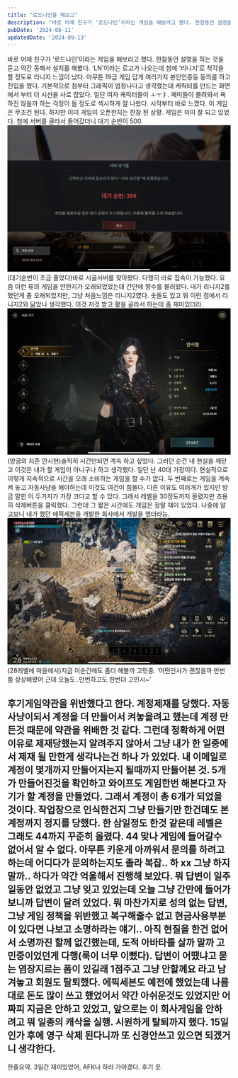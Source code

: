 ```yaml
---
title: "로드나인을 해보고"
description: "바로 어제 친구가 ‘로드나인’이라는 게임을 해보라고 했다. 한참동안 설명을 하는 것을 듣고 약간 동해서 설치를 해봤다. ‘LN’이라는 로고가 나오는데 첨에 ‘리니지’로 착각을 할 정도로 리니지 느낌이 났다. 아무튼 19금 게임 답게 여러가지 본인인증등 동의를 하고 진입을 했다. 기본적으..."
pubDate: '2024-08-11'
updatedDate: '2024-09-13'
---
```


바로 어제 친구가 ‘로드나인’이라는 게임을 해보라고 했다. 한참동안 설명을 하는 것을 듣고 약간 동해서 설치를 해봤다. ‘LN’이라는 로고가 나오는데 첨에 ‘리니지’로 착각을 할 정도로 리니지 느낌이 났다. 아무튼 19금 게임 답게 여러가지 본인인증등 동의를 하고 진입을 했다. 기본적으로 첨부터 그래픽이 엄청나다고 생각했는데 케릭터를 만드는 화면에서 부터 더 시선을 사로 잡았다. 일단 여자 케릭터들이 ㅗㅜㅑ. 페미들이 몰려와서 욕하진 않을까 하는 걱정이 들 정도로 섹시하게 잘 나왔다. 시작부터 바로 느꼈다. 이 게임은 무조건 된다. 하지만 이미 게임이 오픈한지는 한참 된 상황. 게임은 이미 잘 되고 있었다. 첨에 서버를 골라서 들어갔더니 대기 순번이 500.
![(대기순번이 조금 줄었다)](/content/images/2024/08/IMG_0069.jpeg)(대기순번이 조금 줄었다)바로 시골서버를 찾아봤다. 다행히 바로 접속이 가능했다. 요즘 이런 류의 게임을 안한지가 오래되었었는데 간만에 향수를 불러왔다. 내가 리니지2를 했던게 좀 오래되었지만, 그냥 처음느낌은 리니지2였다. 숫돌도 있고 뭐 이런 점에서 리니지2와 닮았나 생각했다. 이것 저것 받고 활을 골라서 하는데 좀 재미있더라.
![(양궁의 지존 안시현)](/content/images/2024/08/IMG_0070.jpeg)(양궁의 지존 안시현)솔직히 시간만되면 계속 하고 싶었다. 그러던 순간 내 현실을 깨닫고 이것은 내가 할 게임이 아니구나 하고 생각했다. 일단 난 40대 가장이다. 현실적으로 이렇게 지속적으로 시간을 오래 소비하는 게임을 할 수가 없다. 두 번째로는 게임을 계속 켜 놓고 자동사냥을 해야하는데 이것도 여건이 힘들다. 다른 이유도 여러개가 있지만 방금 말한 이 두가지가 가장 크다고 할 수 있다. 그래서 레벨을 30정도까지 올렸지만 조용히 삭제버튼을 클릭했다. 그런데 그 짧은 시간에도 게임은 정말 재미 있었다. 나중에 알고보니 내가 했던 에픽세븐을 개발한 회사에서 개발을 했더라능.
![(28레벨에 마을에서)](/content/images/2024/08/IMG_0071.jpeg)(28레벨에 마을에서)지금 이순간에도 좀더 해볼까 고민중.
‘어떤인사가 괜찮을까 만번쯤 상상해봤어 근데 오늘도..만번하고도 한번더 고민시~’
## 후기게임약관을 위반했다고 한다. 계정제재를 당했다. 자동사냥이되서 계정을 더 만들어서 켜놓을려고 했는데 계정 만든것 때문에 약관을 위배한 것 같다. 그런데 정확하게 어떤 이유로 제재당했는지 알려주지 않아서 그냥 내가 한 일중에서 제재 될 만한게 생각나는건 하나 가 있었다. 내 이메일로 계정이 몇개까지 만들어지는지 될때까지 만들어본 것. 5개가 만들어진것을 확인하고 와이프도 게임한번 해본다고 자기가 할 계정을 만들었다. 그래서 계정이 총 6개가 되었을 것이다. 작업장으로 인식한건지 그냥 만들기만 한건데도 본계정까지 정지를 당했다. 한 삼일정도 한것 같은데 레벨은 그래도 44까지 꾸준히 올렸다. 44 맞나 게임에 들어갈수 없어서 알 수 없다. 아무튼 키운게 아까워서 문의를 하려고 하는데 어디다가 문의하는지도 졸라 복잡.. 하 xx 그냥 하지말까.. 하다가 약간 억울해서 진행해 보았다. 뭐 답변이 일주일동안 없었고 그냥 잊고 있었는데 오늘 그냥 간만에 들어가보니까 답변이 달려 있었다. 뭐 마찬가지로 성의 없는 답변, 그냥 게임 정책을 위반했고 복구해줄수 없고 현금사용부분이 있다면 나보고 소명하라는 얘기.. 아직 현질을 한건 없어서 소명까진 할께 없긴했는데, 도적 아바타를 살까 말까 고민중이었던게 다행(룩이 너무 이뻤다). 답변이 어땠냐고 묻는 염장지르는 폼이 있길래 1점주고 그냥 안할께요 라고 남겨놓고 회원도 탈퇴했다. 에픽세븐도 예전에 했었는데 나름대로 돈도 많이 쓰고 했었어서 약간 아쉬운것도 있었지만 어짜피 지금은 안하고 있었고, 앞으로는 이 회사게임을 안하려고 뭐 일종의 캐삭을 실행. 시원하게 탈퇴까지 했다. 15일인가 후에 영구 삭제 된다니까 또 신경안쓰고 있으면 되겠거니 생각한다. 
한줄요약. 3일간 재미있었어, AFK나 하러 가야겠다. 
후기 끗.